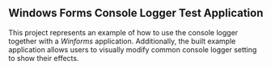 
## Windows Forms Console Logger Test Application

This project represents an example of how to use the console 
logger together with a _Winforms_ application. Additionally, 
the built example application allows users to visually modify 
common console logger setting to show their effects.
